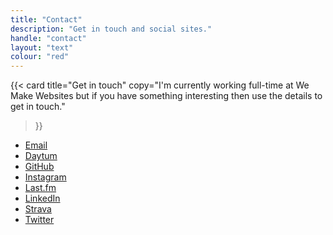 ```yaml
---
title: "Contact"
description: "Get in touch and social sites."
handle: "contact"
layout: "text"
colour: "red"
---
```


{{<
  card
  title="Get in touch"
  copy="I'm currently working full-time at We Make Websites but if you have something interesting then use the details to get in touch."
>}}

* [Email](mailto:craigsbaldwin@gmail.com)
* [Daytum](http://daytum.com/CraigBaldwin)
* [GitHub](https://github.com/csbrightside)
* [Instagram](https://www.instagram.com/craigsbaldwin/)
* [Last.fm](http://www.last.fm/user/CSBrightside)
* [LinkedIn](http://uk.linkedin.com/in/craigbaldwin/)
* [Strava](https://www.strava.com/athletes/craigbaldwin)
* [Twitter](https://twitter.com/CraigBaldwin)